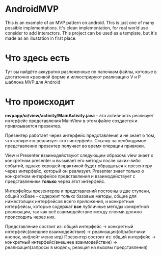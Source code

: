 # AndroidMVP
This is an example of an MVP pattern on android. This is just one of many possible implementations. 
It's clean implementation, for real world use consider to add interactors. 
This project can be used as a template, but it's made as an illustation in first place.

# Что здесь есть
Тут вы найдёте аккуратно разложенные по папочкам файлы, которые в достаточно красивой форме и иллюстрируют 
реализацию V и P шаблона MVP для Android

# Что происходит
**mvpapp/ui/view/activity/MainActivity.java** - 
эта активность реализует интерфейс представления MainView
в этом файле создается и привязывается презентер.

Презентер работает через интерфейс представления и не знает о том, что конкретно реализует этот интерфейс.
Ссылку на необходимое представление презентер получает во время операции привязки.

View и Presenter взаимодействуют следующим образом: view знает о конкретном presenter и вызывает его методы после каких-либо событий,
однако хорошей практикой будет обращаться к презентеру через интерфейс, который он реализует. Presenter знает только о конкретном интерфейсе
представления и взаимодействует с представлением **только** через этот интерфейс.

Интерфейсы презентеров и представлений постоены в две ступени, общий xxBase - содержит только базовые методы, общие для нижестоящих интерфейсов всего
приложения, и конкретные интерфейсы, которые содержат **все** публичные методы конкретной реализации, так как всё взаимодействие между слоями должно происходить
через них.

Представление состоит из: общий интерфейс -> конкретный интерфейс(внешнее взаимодействие) -> реализация(обработчики кнопок, инфлейт меню итд)
Презентер состоит из: общий интерфейс -> конкретный интерфейс(внешнее взаимодействие) -> реализация(запросы в модель, реакция на вызовы представления)
